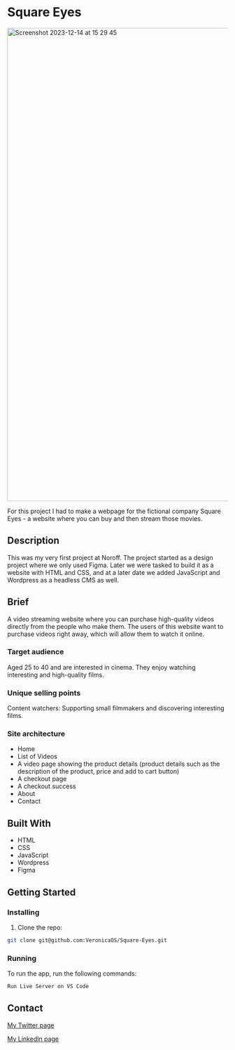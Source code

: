# Square Eyes

<img width="1079" alt="Screenshot 2023-12-14 at 15 29 45" src="https://github.com/VeronicaOS/Square-Eyes/assets/126082037/aadea387-f091-4c6c-834c-5ecf2f466766">


For this project I had to make a webpage for the fictional company Square Eyes - a website where you can buy and then stream those movies.

## Description

This was my very first project at Noroff. The project started as a design project where we only used Figma. Later we were tasked to build it as a website with HTML and CSS, and at a later date we added JavaScript and Wordpress as a headless CMS as well. 

## Brief

A video streaming website where you can purchase high-quality videos directly from the people who make them. The users of this website want to purchase videos right away, which will allow them to watch it online.

### Target audience
Aged 25 to 40 and are interested in cinema. They enjoy watching interesting and high-quality films.

### Unique selling points
Content watchers: Supporting small filmmakers and discovering interesting films.

### Site architecture
- Home
- List of Videos
- A video page showing the product details (product details such as the description of the product, price and add to cart button)
- A checkout page
- A checkout success
- About
- Contact

## Built With

- HTML
- CSS
- JavaScript
- Wordpress
- Figma

## Getting Started

### Installing

1. Clone the repo:

```bash
git clone git@github.com:VeronicaOS/Square-Eyes.git
```

### Running

To run the app, run the following commands:

```bash
Run Live Server on VS Code
```

## Contact

[My Twitter page](www.twitter.com)

[My LinkedIn page](www.linkedin.com)
